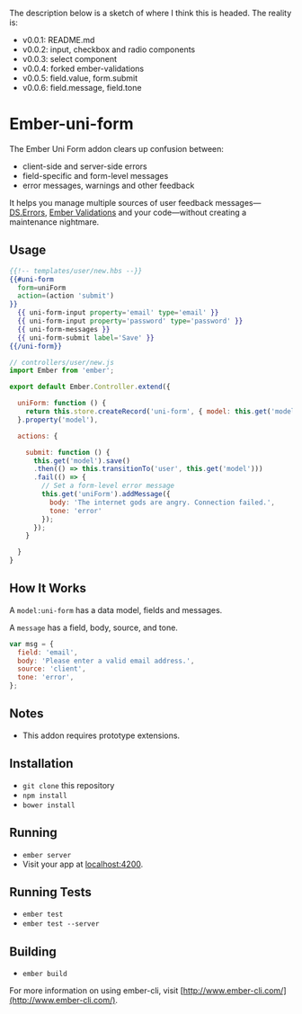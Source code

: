 
The description below is a sketch of where I think this is headed. The reality is:

* v0.0.1: README.md
* v0.0.2: input, checkbox and radio components
* v0.0.3: select component
* v0.0.4: forked ember-validations
* v0.0.5: field.value, form.submit
* v0.0.6: field.message, field.tone

# Ember-uni-form

The Ember Uni Form addon clears up confusion between:

 * client-side and server-side errors
 * field-specific and form-level messages
 * error messages, warnings and other feedback

It helps you manage multiple sources of user feedback messages—[DS.Errors](http://emberjs.com/api/data/classes/DS.Errors.html), [Ember Validations](https://github.com/dockyard/ember-validations) and your code—without creating a maintenance nightmare.

## Usage

```handlebars
{{!-- templates/user/new.hbs --}}
{{#uni-form
  form=uniForm
  action=(action 'submit')
}}
  {{ uni-form-input property='email' type='email' }}
  {{ uni-form-input property='password' type='password' }}
  {{ uni-form-messages }}
  {{ uni-form-submit label='Save' }}
{{/uni-form}}
```

```javascript
// controllers/user/new.js
import Ember from 'ember';

export default Ember.Controller.extend({

  uniForm: function () {
    return this.store.createRecord('uni-form', { model: this.get('model') });
  }.property('model'),

  actions: {

    submit: function () {
      this.get('model').save()
      .then(() => this.transitionTo('user', this.get('model')))
      .fail(() => {
        // Set a form-level error message
        this.get('uniForm').addMessage({
          body: 'The internet gods are angry. Connection failed.',
          tone: 'error'
        });
      });
    }

  }
}
```

## How It Works

A `model:uni-form` has a data model, fields and messages.

A `message` has a field, body, source, and tone.

```javascript
var msg = {
  field: 'email',
  body: 'Please enter a valid email address.',
  source: 'client',
  tone: 'error',
};
```

## Notes

* This addon requires prototype extensions.

## Installation

* `git clone` this repository
* `npm install`
* `bower install`

## Running

* `ember server`
* Visit your app at [localhost:4200](http://localhost:4200).

## Running Tests

* `ember test`
* `ember test --server`

## Building

* `ember build`

For more information on using ember-cli, visit [http://www.ember-cli.com/](http://www.ember-cli.com/).
